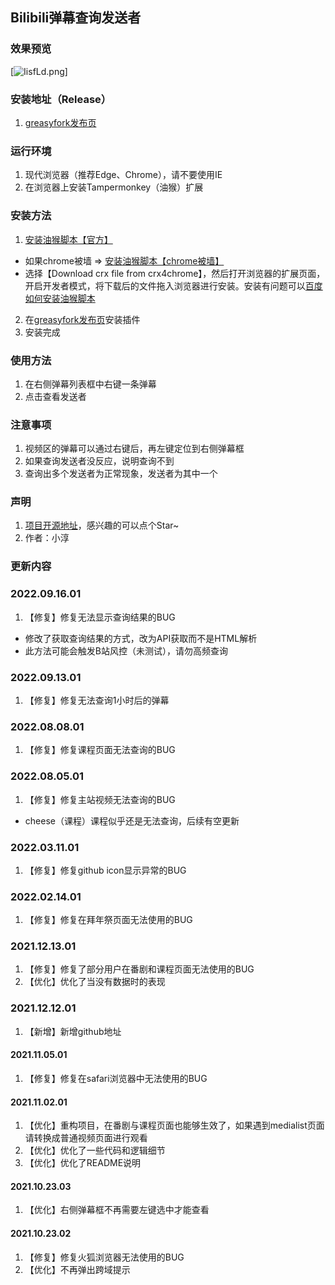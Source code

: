 ## Bilibili弹幕查询发送者

### 效果预览
[![IisfLd.png](https://z3.ax1x.com/2021/11/02/IisfLd.png)]

### 安装地址（Release）
1. [greasyfork发布页](https://greasyfork.org/zh-CN/scripts/434334)

### 运行环境
1. 现代浏览器（推荐Edge、Chrome），请不要使用IE
2. 在浏览器上安装Tampermonkey（油猴）扩展

### 安装方法
1. [安装油猴脚本【官方】](https://www.tampermonkey.net/)
  - 如果chrome被墙 => [安装油猴脚本【chrome被墙】](https://www.crx4chrome.com/crx/1429/)
  - 选择【Download crx file from crx4chrome】，然后打开浏览器的扩展页面，开启开发者模式，将下载后的文件拖入浏览器进行安装。安装有问题可以[百度如何安装油猴脚本](https://www.baidu.com/s?wd=%E5%A6%82%E4%BD%95%E5%AE%89%E8%A3%85tampermonkey)
2. 在[greasyfork发布页](https://greasyfork.org/zh-CN/scripts/434334)安装插件
3. 安装完成

### 使用方法
1. 在右侧弹幕列表框中右键一条弹幕
2. 点击查看发送者

### 注意事项
1. 视频区的弹幕可以通过右键后，再左键定位到右侧弹幕框
2. 如果查询发送者没反应，说明查询不到
3. 查询出多个发送者为正常现象，发送者为其中一个

### 声明
1. [项目开源地址](https://github.com/qianjiachun/bilibili-danmaku-tracker)，感兴趣的可以点个Star~
2. 作者：小淳


### 更新内容

### 2022.09.16.01
1. 【修复】修复无法显示查询结果的BUG
- 修改了获取查询结果的方式，改为API获取而不是HTML解析
- 此方法可能会触发B站风控（未测试），请勿高频查询

### 2022.09.13.01
1. 【修复】修复无法查询1小时后的弹幕

### 2022.08.08.01
1. 【修复】修复课程页面无法查询的BUG

### 2022.08.05.01
1. 【修复】修复主站视频无法查询的BUG
- cheese（课程）课程似乎还是无法查询，后续有空更新

### 2022.03.11.01
1. 【修复】修复github icon显示异常的BUG

### 2022.02.14.01
1. 【修复】修复在拜年祭页面无法使用的BUG

### 2021.12.13.01
1. 【修复】修复了部分用户在番剧和课程页面无法使用的BUG
2. 【优化】优化了当没有数据时的表现

### 2021.12.12.01
1. 【新增】新增github地址

#### 2021.11.05.01
1. 【修复】修复在safari浏览器中无法使用的BUG

#### 2021.11.02.01
1. 【优化】重构项目，在番剧与课程页面也能够生效了，如果遇到medialist页面请转换成普通视频页面进行观看
2. 【优化】优化了一些代码和逻辑细节
3. 【优化】优化了README说明


#### 2021.10.23.03
1. 【优化】右侧弹幕框不再需要左键选中才能查看


#### 2021.10.23.02
1. 【修复】修复火狐浏览器无法使用的BUG
2. 【优化】不再弹出跨域提示